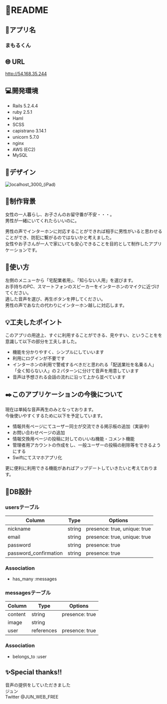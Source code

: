 # :cherry_blossom:README

## :house_with_garden:アプリ名
### まもるくん

## :globe_with_meridians: URL
http://54.168.35.244

## :computer:開発環境
- Rails 5.2.4.4　　
- ruby 2.5.1　　
- Haml　　
- SCSS　　
- capistrano 3.14.1　　
- unicorn 5.7.0　　
- nginx　　
- AWS (EC2)　　
- MySQL

## :art:デザイン
![localhost_3000_(iPad)](https://user-images.githubusercontent.com/62837444/103653346-c0efb600-4fa7-11eb-9ec2-72afe7494224.png)
## :key:制作背景
女性の一人暮らし、お子さんのお留守番が不安・・・。  
男性が一緒にいてくれたらいいのに。  

男性の声でインターホンに対応することができれば相手に男性がいると思わせることができ、防犯に繋がるのではないかと考えました。  
女性やお子さんが一人で家にいても安心できることを目的として制作したアプリケーションです。  　　

## :beginner:使い方
左側のメニューから「宅配業者用」、「知らない人用」を選びます。  
お手持ちのPC、スマートフォンのスピーカーをインターホンのマイクに近づけてください。  
適した音声を選び、再生ボタンを押してください。  
男性の声であなたの代わりにインターホン越しに対応します。    　　

## :bulb:工夫したポイント
このアプリの用途上、すぐに利用することができる、見やすい、ということをを意識して以下の部分を工夫しました。
- 機能を分かりやすく、シンプルにしていいます
- 利用にログインが不要です
- インターホンの利用で警戒するべきだと思われる「配送業社を名乗る人」「全く知らない人」の２パターンに分けて音声を用意しています
- 音声は予想される会話の流れに沿って上から並べています

## :black_nib:このアプリケーションの今後について
現在は単純な音声再生のみとなっております。  
今後使いやすくするために以下を予定しています。    

- 情報共有ページにてユーザー同士が交流できる掲示板の追加（実装中）
- お問い合わせページの追加
- 情報交換用ページの投稿に対してのいいね機能・コメント機能
- 管理者用アカウントの作成をし、一般ユーザーの投稿の削除等をできるようにする
- Swiftにてスマホアプリ化

更に便利に利用できる機能があればアップデートしていきたいと考えております。　　　　


## :seedling:DB設計
### usersテーブル
|Column|Type|Options|
|------|----|-------|
|nickname|string|presence: true, unique: true|
|email|string|presence: true, unique: true|
|password|string|presence: true|
|password_confirmation|string|presence: true|

### Association
- has_many :messages

### messagesテーブル
|Column|Type|Options|
|------|----|-------|
|content|string|presence: true|
|image|string|
|user|references|presence: true|

### Association
- belongs_to :user

## :sparkles:Special thanks!!
音声の提供をしていただきました  
ジュン  
Twitter @JUN_WEB_FREE
